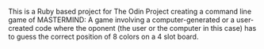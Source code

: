This is a Ruby based project for The Odin Project creating a command line game of MASTERMIND: A game involving a computer-generated
or a user-created code where the oponent (the user or the computer in this case) has to guess the correct 
position of 8 colors on a 4 slot board. 
